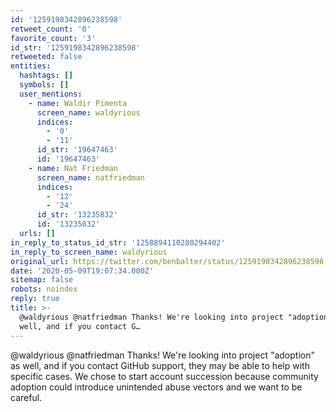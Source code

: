 ```yaml
---
id: '1259198342896238598'
retweet_count: '0'
favorite_count: '3'
id_str: '1259198342896238598'
retweeted: false
entities:
  hashtags: []
  symbols: []
  user_mentions:
    - name: Waldir Pimenta
      screen_name: waldyrious
      indices:
        - '0'
        - '11'
      id_str: '19647463'
      id: '19647463'
    - name: Nat Friedman
      screen_name: natfriedman
      indices:
        - '12'
        - '24'
      id_str: '13235832'
      id: '13235832'
  urls: []
in_reply_to_status_id_str: '1258894110280294402'
in_reply_to_screen_name: waldyrious
original_url: https://twitter.com/benbalter/status/1259198342896238598
date: '2020-05-09T19:07:34.000Z'
sitemap: false
robots: noindex
reply: true
title: >-
  @waldyrious @natfriedman Thanks! We're looking into project "adoption" as
  well, and if you contact G…
---
```


@waldyrious @natfriedman Thanks! We're looking into project "adoption" as well, and if you contact GitHub support, they may be able to help with specific cases. We chose to start account succession because community adoption could introduce unintended abuse vectors and we want to be careful.